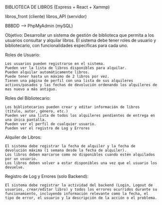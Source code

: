BIBLIOTECA DE LIBROS (Express + React + Xammp)

libros_front (cliente)
libros_API (servidor)

BBBDD --> PhpMyAdmin (mySQL)

Objetivo:
Desarrollar un sistema de gestión de biblioteca que permita a los usuarios consultar y alquilar libros. El sistema debe tener roles de usuario y bibliotecario, con funcionalidades específicas para cada uno.

Roles de Usuario:

    Los usuarios pueden registrarse en el sistema.
    Pueden ver la lista de libros disponibles para alquilar.
    Pueden alquilar automáticamente libros.
    Puede tener hasta un máximo de 2 libros por vez.
    Tienen una página de perfil con una lista de sus alquileres activos/pasados y las fechas de devolución ordenando los alquileres de mas nuevo a más antiguo.

Roles del Bibliotecario:

    Los bibliotecarios pueden crear y editar información de libros (título, autor, género, etc.)
    Pueden ver una lista de todos los alquileres pendientes de entrega en una única pantalla.
    Pueden ver el perfil de cualquier usuario.
    Pueden ver el registro de Log y Errores

Alquiler de Libros:

    El sistema debe registrar la fecha de alquiler y la fecha de devolución máxima (1 semana desde la fecha de alquiler).
    Los libros deben marcarse como no disponibles cuando estén alquilados por un usuario.
    Los libros deben volver a estar disponibles una vez que el usuario los devuelve.

Registro de Log y Errores (solo Backend):

    El sistema debe registrar la actividad del backend (Login, Logout de usuarios, crear/editar libro) y todos los errores ocurridos durante su funcionamiento, incluyendo información relevante como la fecha, el tipo de error, el usuario y la descripción de la acción o el problema.
